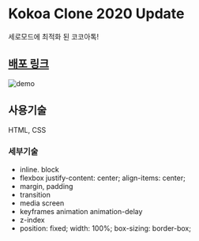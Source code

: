 # Kokoa Clone 2020 Update

세로모드에 최적화 된 코코아톡!

## [배포 링크](https://gosuego.github.io/kokoa-clone-2020/)

![demo](./screenshots/kokoa-clone.gif)

## 사용기술

HTML, CSS

### 세부기술

- inline. block
- flexbox
  justify-content: center;
  align-items: center;
- margin, padding
- transition
- media screen
- keyframes animation animation-delay
- z-index
- position: fixed;
  width: 100%;
  box-sizing: border-box;

